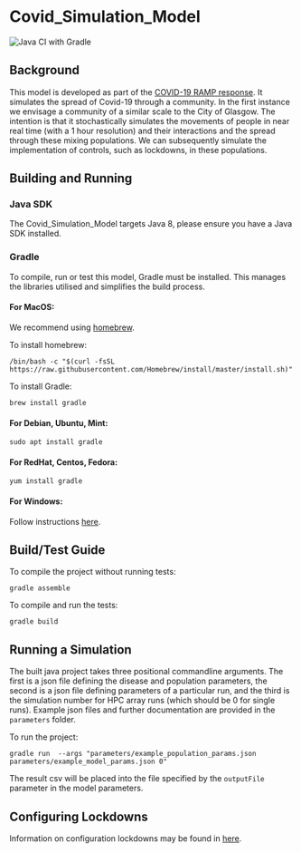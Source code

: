 # Covid_Simulation_Model

![Java CI with Gradle](https://github.com/ScottishCovidResponse/Covid_Simulation_Model/workflows/Java%20CI%20with%20Gradle/badge.svg)

## Background

This model is developed as part of the [COVID-19 RAMP response](https://royalsociety.org/topics-policy/Health%20and%20wellbeing/ramp/). It simulates the spread of Covid-19 through a community. In the first instance we envisage a community of a similar scale to the City of Glasgow. The intention is that it stochastically simulates the movements of people in near real time (with a 1 hour resolution) and their interactions and the spread through these mixing populations. We can subsequently simulate the implementation of controls, such as lockdowns, in these populations.

## Building and Running

### Java SDK

The Covid_Simulation_Model targets Java 8, please ensure you have a Java SDK installed.

### Gradle

To compile, run or test this model, Gradle must be installed. This manages the libraries utilised and simplifies the build process.

#### For MacOS:
We recommend using [homebrew](www.brew.sh). 

To install homebrew:
```shell script
/bin/bash -c "$(curl -fsSL https://raw.githubusercontent.com/Homebrew/install/master/install.sh)"
```

To install Gradle:
```shell script
brew install gradle
```

#### For Debian, Ubuntu, Mint:
```shell script
sudo apt install gradle
``` 

#### For RedHat, Centos, Fedora:
```shell script
yum install gradle
```

#### For Windows:

Follow instructions [here](https://gradle.org/install/).

## Build/Test Guide

To compile the project without running tests:
```shell script
gradle assemble
```

To compile and run the tests:
```shell script
gradle build
```

## Running a Simulation

The built java project takes three positional commandline arguments. The first is
a json file defining the disease and population parameters, the second is a
json file defining parameters of a particular run, and the third is the simulation
number for HPC array runs (which should be 0 for single runs). Example json files
and further documentation are provided in the `parameters` folder.

To run the project:
```shell script
gradle run  --args "parameters/example_population_params.json parameters/example_model_params.json 0"
```

The result csv will be placed into the file specified by the `outputFile` parameter
in the model parameters.

## Configuring Lockdowns

Information on configuration lockdowns may be found in [here](./docs/Lockdown.md).
